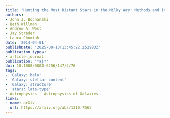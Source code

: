 ```yaml
---
title: 'Hunting the Most Distant Stars in the Milky Way: Methods and Initial Results'
authors:
- John J. Bochanski
- Beth Willman
- Andrew A. West
- Jay Strader
- Laura Chomiuk
date: '2014-04-01'
publishDate: '2025-08-13T13:45:22.252983Z'
publication_types:
- article-journal
publication: '*aj*'
doi: 10.1088/0004-6256/147/4/76
tags:
- 'Galaxy: halo'
- 'Galaxy: stellar content'
- 'Galaxy: structure'
- 'stars: late-type'
- Astrophysics - Astrophysics of Galaxies
links:
- name: arXiv
  url: https://arxiv.org/abs/1310.7565
---
```

